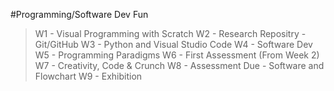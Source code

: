 #Programming/Software Dev Fun

>W1 - Visual Programming with Scratch
>W2 - Research Repositry - Git/GitHub
>W3 - Python and Visual Studio Code
>W4 - Software Dev
>W5 - Programming Paradigms
>W6 - First Assessment (From Week 2)
>W7 - Creativity, Code & Crunch
>W8 - Assessment Due - Software and Flowchart
>W9 - Exhibition
